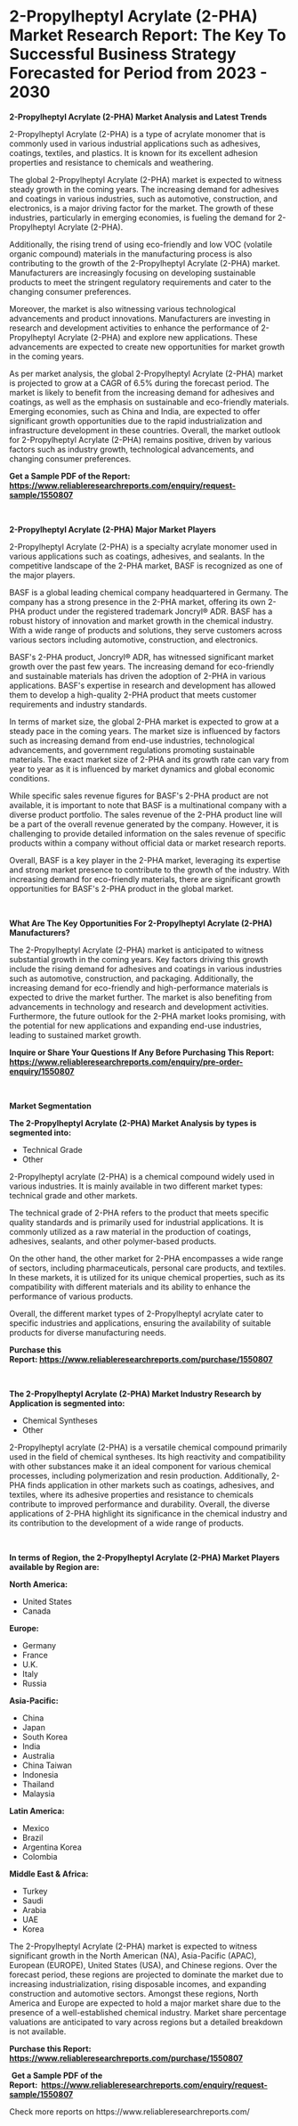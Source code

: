 <p><h1>2-Propylheptyl Acrylate (2-PHA) Market Research Report: The Key To Successful Business Strategy Forecasted for Period from 2023 - 2030</h1></p><p><strong>2-Propylheptyl Acrylate (2-PHA) Market Analysis and Latest Trends</strong></p>
<p><p>2-Propylheptyl Acrylate (2-PHA) is a type of acrylate monomer that is commonly used in various industrial applications such as adhesives, coatings, textiles, and plastics. It is known for its excellent adhesion properties and resistance to chemicals and weathering.</p><p>The global 2-Propylheptyl Acrylate (2-PHA) market is expected to witness steady growth in the coming years. The increasing demand for adhesives and coatings in various industries, such as automotive, construction, and electronics, is a major driving factor for the market. The growth of these industries, particularly in emerging economies, is fueling the demand for 2-Propylheptyl Acrylate (2-PHA).</p><p>Additionally, the rising trend of using eco-friendly and low VOC (volatile organic compound) materials in the manufacturing process is also contributing to the growth of the 2-Propylheptyl Acrylate (2-PHA) market. Manufacturers are increasingly focusing on developing sustainable products to meet the stringent regulatory requirements and cater to the changing consumer preferences.</p><p>Moreover, the market is also witnessing various technological advancements and product innovations. Manufacturers are investing in research and development activities to enhance the performance of 2-Propylheptyl Acrylate (2-PHA) and explore new applications. These advancements are expected to create new opportunities for market growth in the coming years.</p><p>As per market analysis, the global 2-Propylheptyl Acrylate (2-PHA) market is projected to grow at a CAGR of 6.5% during the forecast period. The market is likely to benefit from the increasing demand for adhesives and coatings, as well as the emphasis on sustainable and eco-friendly materials. Emerging economies, such as China and India, are expected to offer significant growth opportunities due to the rapid industrialization and infrastructure development in these countries. Overall, the market outlook for 2-Propylheptyl Acrylate (2-PHA) remains positive, driven by various factors such as industry growth, technological advancements, and changing consumer preferences.</p></p>
<p><strong>Get a Sample PDF of the Report:&nbsp; <a href="https://www.reliableresearchreports.com/enquiry/request-sample/1550807">https://www.reliableresearchreports.com/enquiry/request-sample/1550807</a></strong></p>
<p>&nbsp;</p>
<p><strong>2-Propylheptyl Acrylate (2-PHA) Major Market Players</strong></p>
<p><p>2-Propylheptyl Acrylate (2-PHA) is a specialty acrylate monomer used in various applications such as coatings, adhesives, and sealants. In the competitive landscape of the 2-PHA market, BASF is recognized as one of the major players.</p><p>BASF is a global leading chemical company headquartered in Germany. The company has a strong presence in the 2-PHA market, offering its own 2-PHA product under the registered trademark Joncryl® ADR. BASF has a robust history of innovation and market growth in the chemical industry. With a wide range of products and solutions, they serve customers across various sectors including automotive, construction, and electronics.</p><p>BASF's 2-PHA product, Joncryl® ADR, has witnessed significant market growth over the past few years. The increasing demand for eco-friendly and sustainable materials has driven the adoption of 2-PHA in various applications. BASF's expertise in research and development has allowed them to develop a high-quality 2-PHA product that meets customer requirements and industry standards.</p><p>In terms of market size, the global 2-PHA market is expected to grow at a steady pace in the coming years. The market size is influenced by factors such as increasing demand from end-use industries, technological advancements, and government regulations promoting sustainable materials. The exact market size of 2-PHA and its growth rate can vary from year to year as it is influenced by market dynamics and global economic conditions.</p><p>While specific sales revenue figures for BASF's 2-PHA product are not available, it is important to note that BASF is a multinational company with a diverse product portfolio. The sales revenue of the 2-PHA product line will be a part of the overall revenue generated by the company. However, it is challenging to provide detailed information on the sales revenue of specific products within a company without official data or market research reports.</p><p>Overall, BASF is a key player in the 2-PHA market, leveraging its expertise and strong market presence to contribute to the growth of the industry. With increasing demand for eco-friendly materials, there are significant growth opportunities for BASF's 2-PHA product in the global market.</p></p>
<p>&nbsp;</p>
<p><strong>What Are The Key Opportunities For 2-Propylheptyl Acrylate (2-PHA) Manufacturers?</strong></p>
<p><p>The 2-Propylheptyl Acrylate (2-PHA) market is anticipated to witness substantial growth in the coming years. Key factors driving this growth include the rising demand for adhesives and coatings in various industries such as automotive, construction, and packaging. Additionally, the increasing demand for eco-friendly and high-performance materials is expected to drive the market further. The market is also benefiting from advancements in technology and research and development activities. Furthermore, the future outlook for the 2-PHA market looks promising, with the potential for new applications and expanding end-use industries, leading to sustained market growth.</p></p>
<p><strong>Inquire or Share Your Questions If Any Before Purchasing This Report: <a href="https://www.reliableresearchreports.com/enquiry/pre-order-enquiry/1550807">https://www.reliableresearchreports.com/enquiry/pre-order-enquiry/1550807</a></strong></p>
<p>&nbsp;</p>
<p><strong>Market Segmentation</strong></p>
<p><strong>The 2-Propylheptyl Acrylate (2-PHA) Market Analysis by types is segmented into:</strong></p>
<p><ul><li>Technical Grade</li><li>Other</li></ul></p>
<p><p>2-Propylheptyl acrylate (2-PHA) is a chemical compound widely used in various industries. It is mainly available in two different market types: technical grade and other markets. </p><p>The technical grade of 2-PHA refers to the product that meets specific quality standards and is primarily used for industrial applications. It is commonly utilized as a raw material in the production of coatings, adhesives, sealants, and other polymer-based products.</p><p>On the other hand, the other market for 2-PHA encompasses a wide range of sectors, including pharmaceuticals, personal care products, and textiles. In these markets, it is utilized for its unique chemical properties, such as its compatibility with different materials and its ability to enhance the performance of various products.</p><p>Overall, the different market types of 2-Propylheptyl acrylate cater to specific industries and applications, ensuring the availability of suitable products for diverse manufacturing needs.</p></p>
<p><strong>Purchase this Report:&nbsp;<a href="https://www.reliableresearchreports.com/purchase/1550807">https://www.reliableresearchreports.com/purchase/1550807</a></strong></p>
<p>&nbsp;</p>
<p><strong>The 2-Propylheptyl Acrylate (2-PHA) Market Industry Research by Application is segmented into:</strong></p>
<p><ul><li>Chemical Syntheses</li><li>Other</li></ul></p>
<p><p>2-Propylheptyl acrylate (2-PHA) is a versatile chemical compound primarily used in the field of chemical syntheses. Its high reactivity and compatibility with other substances make it an ideal component for various chemical processes, including polymerization and resin production. Additionally, 2-PHA finds application in other markets such as coatings, adhesives, and textiles, where its adhesive properties and resistance to chemicals contribute to improved performance and durability. Overall, the diverse applications of 2-PHA highlight its significance in the chemical industry and its contribution to the development of a wide range of products.</p></p>
<p>&nbsp;</p>
<p><strong>In terms of Region, the 2-Propylheptyl Acrylate (2-PHA) Market Players available by Region are:</strong></p>
<p>
    <p> <strong> North America: </strong>
        <ul>
            <li>United States</li>
            <li>Canada</li>
        </ul>
        </p> 
    <p> <strong> Europe: </strong>
        <ul>
            <li>Germany</li>
            <li>France</li>
            <li>U.K.</li>
            <li>Italy</li>
            <li>Russia</li>
        </ul>
        </p> 
    <p> <strong> Asia-Pacific: </strong>
        <ul>
            <li>China</li>
            <li>Japan</li>
            <li>South Korea</li>
            <li>India</li>
            <li>Australia</li>
            <li>China Taiwan</li>
            <li>Indonesia</li>
            <li>Thailand</li>
            <li>Malaysia</li>
        </ul>
        </p> 
    <p> <strong> Latin America: </strong>
        <ul>
            <li>Mexico</li>
            <li>Brazil</li>
            <li>Argentina Korea</li>
            <li>Colombia</li>
        </ul>
        </p> 
    <p> <strong> Middle East & Africa: </strong>
        <ul>
            <li>Turkey</li>
            <li>Saudi</li>
            <li>Arabia</li>
            <li>UAE</li>
            <li>Korea</li>
        </ul>
    </p>
    </p>
<p><p>The 2-Propylheptyl Acrylate (2-PHA) market is expected to witness significant growth in the North American (NA), Asia-Pacific (APAC), European (EUROPE), United States (USA), and Chinese regions. Over the forecast period, these regions are projected to dominate the market due to increasing industrialization, rising disposable incomes, and expanding construction and automotive sectors. Amongst these regions, North America and Europe are expected to hold a major market share due to the presence of a well-established chemical industry. Market share percentage valuations are anticipated to vary across regions but a detailed breakdown is not available.</p></p>
<p><strong>Purchase this Report: <a href="https://www.reliableresearchreports.com/purchase/1550807">https://www.reliableresearchreports.com/purchase/1550807</a></strong></p>
<p>&nbsp;<strong>Get a Sample PDF of the Report:&nbsp;&nbsp;<a href="https://www.reliableresearchreports.com/enquiry/request-sample/1550807">https://www.reliableresearchreports.com/enquiry/request-sample/1550807</a></strong></p>
<p><strong></strong></p>
<p>Check more reports on https://www.reliableresearchreports.com/</p>
